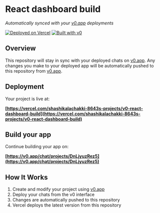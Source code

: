 # React dashboard build

*Automatically synced with your [v0.app](https://v0.app) deployments*

[![Deployed on Vercel](https://img.shields.io/badge/Deployed%20on-Vercel-black?style=for-the-badge&logo=vercel)](https://vercel.com/shashikalachakki-8643s-projects/v0-react-dashboard-build)
[![Built with v0](https://img.shields.io/badge/Built%20with-v0.app-black?style=for-the-badge)](https://v0.app/chat/projects/DnLjyuzRez5)

## Overview

This repository will stay in sync with your deployed chats on [v0.app](https://v0.app).
Any changes you make to your deployed app will be automatically pushed to this repository from [v0.app](https://v0.app).

## Deployment

Your project is live at:

**[https://vercel.com/shashikalachakki-8643s-projects/v0-react-dashboard-build](https://vercel.com/shashikalachakki-8643s-projects/v0-react-dashboard-build)**

## Build your app

Continue building your app on:

**[https://v0.app/chat/projects/DnLjyuzRez5](https://v0.app/chat/projects/DnLjyuzRez5)**

## How It Works

1. Create and modify your project using [v0.app](https://v0.app)
2. Deploy your chats from the v0 interface
3. Changes are automatically pushed to this repository
4. Vercel deploys the latest version from this repository
